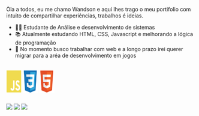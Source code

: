 Òla a todos, eu me chamo Wandson e aqui lhes trago o meu portifolio com intuito de compartilhar experiências, trabalhos é ideias.
- 👨‍💻 Estudante de Análise e desenvolvimento de sistemas
- 📚 Atualmente estudando HTML, CSS, Javascript e melhorando a lógica de programação
- 💭 No momento busco trabalhar com web e a longo prazo irei querer migrar para a aréa de desenvolvimento em jogos


<div style="display: inline_block"><br>
<img align="center" alt="Wandson-Js" height="60" width="40" src="https://raw.githubusercontent.com/devicons/devicon/master/icons/javascript/javascript-plain.svg">
<img align="center" alt="Wandson-CSS" height="60" width="40" src="https://raw.githubusercontent.com/devicons/devicon/master/icons/css3/css3-original.svg">
<img align="center" alt="Wandson-HTML" height="60" width="40" src="https://raw.githubusercontent.com/devicons/devicon/master/icons/html5/html5-original.svg">
 
##

<div> 
<a href="https://www.youtube.com/@wanddxp" target="_blank"><img src="https://img.shields.io/badge/YouTube-FF0000?style=for-the-badge&logo=youtube&logoColor=white" target="_blank"></a>
<a href = "mailto:wandsonmarques01@gmail.com"><img src="https://img.shields.io/badge/-Gmail-%23333?style=for-the-badge&logo=gmail&logoColor=white" target="_blank"></a>
<a href="https://www.linkedin.com/in/wandson-jos%C3%A9-marques-ba0b44247/" target="_blank"><img src="https://img.shields.io/badge/-LinkedIn-%230077B5?style=for-the-badge&logo=linkedin&logoColor=white" target="_blank"></a> 
  
</div>
